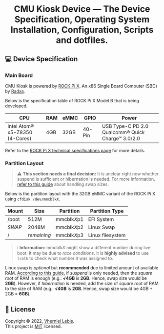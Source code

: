 <!-- TODO: Large logo -->

# <p align="center">CMU Kiosk Device — The Device Specification, Operating System Installation, Configuration, Scripts and dotfiles.</p>

## 💻 Device Specification

### Main Board

CMU Kiosk is powered by [ROCK Pi X](https://wiki.radxa.com/RockpiX). An x86 Single Board Computer (SBC) by [Radxa](https://wiki.radxa.com/Special:SpecialContact/).

Below is the specification table of ROCK Pi X Model B that is being developed.

| CPU | RAM | eMMC | GPIO | Power |
| --- | --- | ---- | ---- | ----- |
| Intel Atom® x5-Z8350<br>(4-Cores) | 4GB | 32GB | 40-Pin | USB Type-C PD 2.0<br>Qualcomm® Quick Charge™ 3.0/2.0 |

Refer to the [ROCK Pi X technical specifications page](https://wiki.radxa.com/RockpiX/hardware) for more details.

### Partition Layout

> ⚠ **This section needs a final decision:** It is unclear right now whether suspend is sufficient or hibernation is needed. For more information, [refer to this guide](https://help.ubuntu.com/community/SwapFaq#How_much_swap_do_I_need.3F) about handling swap sizes.

Below is the partition layout with the 32GB eMMC variant of the ROCK Pi X using `cfdisk /dev/mmcblkX`.

| Mount   | Size        | Partition          | Partition Type   |
| ------- | ----------- | ------------------ |----------------- |
| /boot   | 512M        | mmcblk<em>X</em>p1 | EFI System       |
| _SWAP_  | 2048M       | mmcblk<em>X</em>p2 | Linux Swap       |
| /       | _remaining_ | mmcblk<em>X</em>p3 | Linux filesystem |

> ℹ **Information:** mmcblk<em>X</em> might show a different number during live boot. It may be due to _race conditions_. It is **highly advised** to use `lsblk` to check what number it was assigned to.

Linux swap is _optional_ but **recommended** due to limited amount of available RAM. [According to this guide](https://help.ubuntu.com/community/SwapFaq#How_much_swap_do_I_need.3F), if _suspend_ is only needed, then the _square root_ of RAM is enough (e.g.: **√4GB** is **2GB**. Hence, swap size would be **2GB**). However, if _hibernation_ is needed, add the size of _square root_ of RAM to the size of RAM (e.g.: **√4GB** is **2GB**. Hence, swap size would be 4GB + 2GB = **6GB**).

<!-- TODO: Small logo -->


## 📝 License

Copyright © 2022, [Vherniel Lebis](https://vherniellebis.tech). <br>This project is [MIT](https://github.com/Vherniel/cmu-kiosk-device/LICENSE) licensed.
